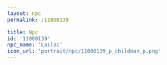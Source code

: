 ```yaml
---
layout: npc
permalink: /11000139

title: Npc
id: '11000139'
npc_name: 'Lailai'
icon_url: 'portrait/npc/11000139_p_childman_p.png'
---
```

